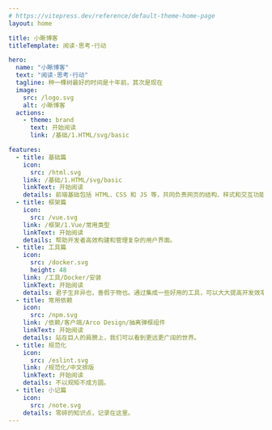 ```yaml
---
# https://vitepress.dev/reference/default-theme-home-page
layout: home

title: 小晰博客
titleTemplate: 阅读·思考·行动

hero:
  name: "小晰博客"
  text: "阅读·思考·行动"
  tagline: 种一棵树最好的时间是十年前，其次是现在
  image:
    src: /logo.svg
    alt: 小晰博客
  actions:
    - theme: brand
      text: 开始阅读
      link: /基础/1.HTML/svg/basic

features:
  - title: 基础篇
    icon:
      src: /html.svg
    link: /基础/1.HTML/svg/basic
    linkText: 开始阅读
    details: 前端基础包括 HTML、CSS 和 JS 等，共同负责网页的结构、样式和交互功能。
  - title: 框架篇
    icon:
      src: /vue.svg
    link: /框架/1.Vue/常用类型
    linkText: 开始阅读
    details: 帮助开发者高效构建和管理复杂的用户界面。
  - title: 工具篇
    icon:
      src: /docker.svg
      height: 48
    link: /工具/Docker/安装
    linkText: 开始阅读
    details: 君子生非异也，善假于物也。通过集成一些好用的工具，可以大大提高开发效率，把时间专注于具体的业务实现。
  - title: 常用依赖
    icon:
      src: /npm.svg
    link: /依赖/客户端/Arco Design/抽离弹框组件
    linkText: 开始阅读
    details: 站在巨人的肩膀上，我们可以看到更远更广阔的世界。
  - title: 规范化
    icon:
      src: /eslint.svg
    link: /规范化/中文排版
    linkText: 开始阅读
    details: 不以规矩不成方圆。
  - title: 小记篇
    icon:
      src: /note.svg
    details: 零碎的知识点，记录在这里。
---
```

